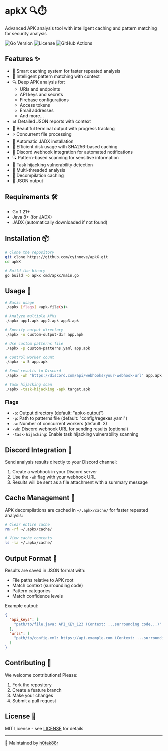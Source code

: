 # apkX 🔍⏱️

Advanced APK analysis tool with intelligent caching and pattern matching for security analysis

![Go Version](https://img.shields.io/badge/go-1.21+-blue.svg)
![License](https://img.shields.io/badge/license-MIT-green.svg)
![GitHub Actions](https://img.shields.io/github/actions/workflow/status/cyinnove/apkX/build.yml)

## Features ✨
- 🚀 Smart caching system for faster repeated analysis
- 🎯 Intelligent pattern matching with context
- 🔍 Deep APK analysis for:
  - URIs and endpoints
  - API keys and secrets
  - Firebase configurations
  - Access tokens
  - Email addresses
  - And more...
- 📊 Detailed JSON reports with context
- 🎨 Beautiful terminal output with progress tracking
- ⚡ Concurrent file processing
- 🔄 Automatic JADX installation
- 💾 Efficient disk usage with SHA256-based caching
- 🤖 Discord webhook integration for automated notifications
- 🔍 Pattern-based scanning for sensitive information
- 🔄 Task hijacking vulnerability detection
- 🔄 Multi-threaded analysis
- 🔄 Decompilation caching
- 🔄 JSON output

## Requirements 🛠️
- Go 1.21+
- Java 8+ (for JADX)
- JADX (automatically downloaded if not found)

## Installation 📦
```bash
# Clone the repository
git clone https://github.com/cyinnove/apkX.git
cd apkX

# Build the binary
go build -o apkx cmd/apkx/main.go
```

## Usage 🚀
```bash
# Basic usage
./apkx [flags] <apk-file(s)>

# Analyze multiple APKs
./apkx app1.apk app2.apk app3.apk

# Specify output directory
./apkx -o custom-output-dir app.apk

# Use custom patterns file
./apkx -p custom-patterns.yaml app.apk

# Control worker count
./apkx -w 5 app.apk

# Send results to Discord
./apkx -wh "https://discord.com/api/webhooks/your-webhook-url" app.apk

# Task hijacking scan
./apkx -task-hijacking -apk target.apk
```

### Flags
- `-o`: Output directory (default: "apkx-output")
- `-p`: Path to patterns file (default: "config/regexes.yaml")
- `-w`: Number of concurrent workers (default: 3)
- `-wh`: Discord webhook URL for sending results (optional)
- `-task-hijacking`: Enable task hijacking vulnerability scanning

## Discord Integration 🤖
Send analysis results directly to your Discord channel:
1. Create a webhook in your Discord server
2. Use the `-wh` flag with your webhook URL
3. Results will be sent as a file attachment with a summary message

## Cache Management 💾
APK decompilations are cached in `~/.apkx/cache/` for faster repeated analysis:
```bash
# Clear entire cache
rm -rf ~/.apkx/cache/

# View cache contents
ls -la ~/.apkx/cache/
```

## Output Format 📝
Results are saved in JSON format with:
- File paths relative to APK root
- Match context (surrounding code)
- Pattern categories
- Match confidence levels

Example output:
```json
{
  "api_keys": [
    "path/to/file.java: API_KEY_123 (Context: ...surrounding code...)"
  ],
  "urls": [
    "path/to/config.xml: https://api.example.com (Context: ...surrounding code...)"
  ]
}
```

## Contributing 🤝
We welcome contributions! Please:
1. Fork the repository
2. Create a feature branch
3. Make your changes
4. Submit a pull request

## License 📄
MIT License - see [LICENSE](LICENSE) for details

---

🔧 Maintained by [h0tak88r](https://github.com/h0tak88r)